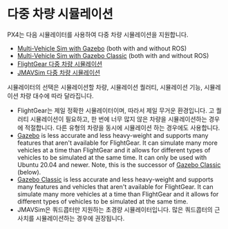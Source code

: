 # 다중 차량 시뮬레이션

PX4는 다음 시뮬레이터를 사용하여 다중 차량 시뮬레이션을 지원합니다.

- [Multi-Vehicle Sim with Gazebo](../sim_gazebo_gz/multi_vehicle_simulation.md) (both with and without ROS)
- [Multi-Vehicle Sim with Gazebo Classic](../sim_gazebo_classic/multi_vehicle_simulation.md) (both with and without ROS)
- [FlightGear 다중 차량 시뮬레이션](../sim_flightgear/multi_vehicle.md)
- [JMAVSim 다중 차량 시뮬레이션](../sim_jmavsim/multi_vehicle.md)

시뮬레이터의 선택은 시뮬레이션할 차량, 시뮬레이션 퀄러티, 시뮬레이션 기능, 시뮬레이션 차량 대수에 따라 달라집니다.

- FlightGear는 제일 정확한 시뮬레이터이며, 따라서 제일 무거운 환경입니다. 고 퀄러티 시뮬레이션이 필요하고, 한 번에 너무 많지 않은 차량을 시뮬레이션하는 경우에 적절합니다. 다른 유형의 차량을 동시에 시뮬레이션 하는 경우에도 사용합니다.
- [Gazebo](../sim_gazebo_gz/README.md) is less accurate and less heavy-weight and supports many features that aren't available for FlightGear. It can simulate many more vehicles at a time than FlightGear and it allows for different types of vehicles to be simulated at the same time. It can only be used with Ubuntu 20.04 and newer. Note, this is the successor of [Gazebo Classic](../sim_gazebo_classic/README.md) (below).
- [Gazebo Classic](../sim_gazebo_classic/README.md) is less accurate and less heavy-weight and supports many features and vehicles that aren't available for FlightGear. It can simulate many more vehicles at a time than FlightGear and it allows for different types of vehicles to be simulated at the same time.
- JMAVSim은 쿼드콥터만 지원하는 초경량 시뮬레이터입니다. 많은 쿼드콥터의 근사치를 시뮬레이션하는 경우에 권장됩니다.
